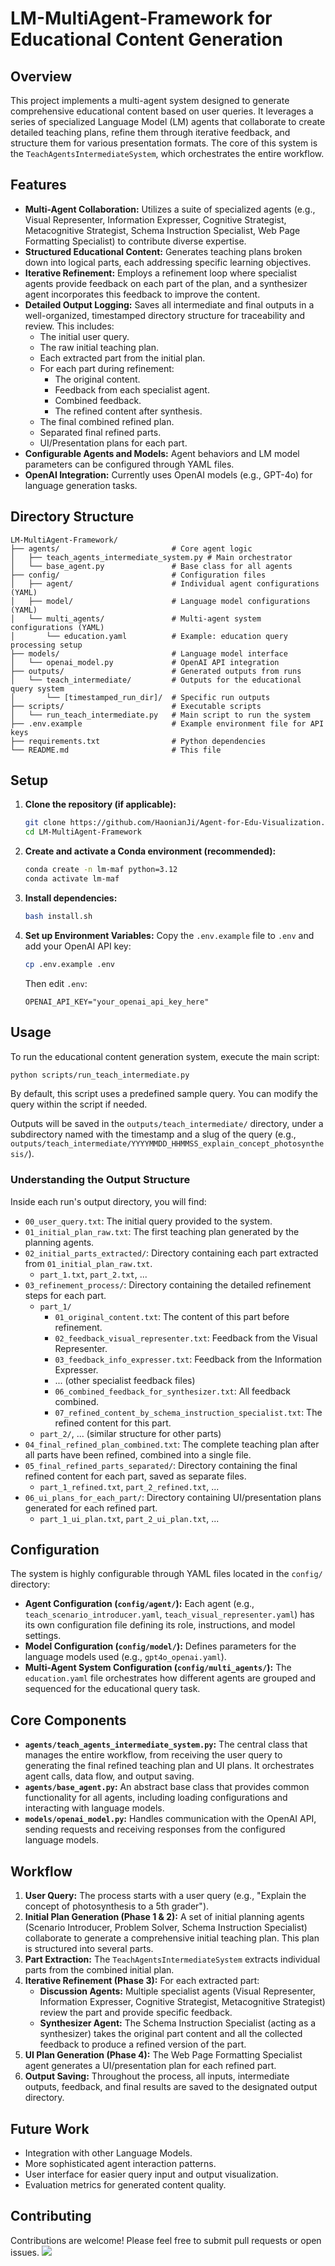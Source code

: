 # LM-MultiAgent-Framework for Educational Content Generation

## Overview

This project implements a multi-agent system designed to generate comprehensive educational content based on user queries. It leverages a series of specialized Language Model (LM) agents that collaborate to create detailed teaching plans, refine them through iterative feedback, and structure them for various presentation formats. The core of this system is the `TeachAgentsIntermediateSystem`, which orchestrates the entire workflow.

## Features

*   **Multi-Agent Collaboration:** Utilizes a suite of specialized agents (e.g., Visual Representer, Information Expresser, Cognitive Strategist, Metacognitive Strategist, Schema Instruction Specialist, Web Page Formatting Specialist) to contribute diverse expertise.
*   **Structured Educational Content:** Generates teaching plans broken down into logical parts, each addressing specific learning objectives.
*   **Iterative Refinement:** Employs a refinement loop where specialist agents provide feedback on each part of the plan, and a synthesizer agent incorporates this feedback to improve the content.
*   **Detailed Output Logging:** Saves all intermediate and final outputs in a well-organized, timestamped directory structure for traceability and review. This includes:
    *   The initial user query.
    *   The raw initial teaching plan.
    *   Each extracted part from the initial plan.
    *   For each part during refinement:
        *   The original content.
        *   Feedback from each specialist agent.
        *   Combined feedback.
        *   The refined content after synthesis.
    *   The final combined refined plan.
    *   Separated final refined parts.
    *   UI/Presentation plans for each part.
*   **Configurable Agents and Models:** Agent behaviors and LM model parameters can be configured through YAML files.
*   **OpenAI Integration:** Currently uses OpenAI models (e.g., GPT-4o) for language generation tasks.

## Directory Structure

```
LM-MultiAgent-Framework/
├── agents/                         # Core agent logic
│   ├── teach_agents_intermediate_system.py # Main orchestrator
│   └── base_agent.py               # Base class for all agents
├── config/                         # Configuration files
│   ├── agent/                      # Individual agent configurations (YAML)
│   ├── model/                      # Language model configurations (YAML)
│   └── multi_agents/               # Multi-agent system configurations (YAML)
│       └── education.yaml          # Example: education query processing setup
├── models/                         # Language model interface
│   └── openai_model.py             # OpenAI API integration
├── outputs/                        # Generated outputs from runs
│   └── teach_intermediate/         # Outputs for the educational query system
│       └── [timestamped_run_dir]/  # Specific run outputs
├── scripts/                        # Executable scripts
│   └── run_teach_intermediate.py   # Main script to run the system
├── .env.example                    # Example environment file for API keys
├── requirements.txt                # Python dependencies
└── README.md                       # This file
```

## Setup

1.  **Clone the repository (if applicable):**
    ```bash
    git clone https://github.com/HaonianJi/Agent-for-Edu-Visualization.git
    cd LM-MultiAgent-Framework
    ```

2. **Create and activate a Conda environment (recommended):**

   ```bash
   conda create -n lm-maf python=3.12
   conda activate lm-maf
   ```

3. **Install dependencies:**

   ```bash
   bash install.sh
   ```


4.  **Set up Environment Variables:**
    Copy the `.env.example` file to `.env` and add your OpenAI API key:
    ```bash
    cp .env.example .env
    ```
    Then edit `.env`:
    ```
    OPENAI_API_KEY="your_openai_api_key_here"
    ```

## Usage

To run the educational content generation system, execute the main script:

```bash
python scripts/run_teach_intermediate.py
```

By default, this script uses a predefined sample query. You can modify the query within the script if needed.

Outputs will be saved in the `outputs/teach_intermediate/` directory, under a subdirectory named with the timestamp and a slug of the query (e.g., `outputs/teach_intermediate/YYYYMMDD_HHMMSS_explain_concept_photosynthesis/`).

### Understanding the Output Structure

Inside each run's output directory, you will find:

*   `00_user_query.txt`: The initial query provided to the system.
*   `01_initial_plan_raw.txt`: The first teaching plan generated by the planning agents.
*   `02_initial_parts_extracted/`: Directory containing each part extracted from `01_initial_plan_raw.txt`.
    *   `part_1.txt`, `part_2.txt`, ...
*   `03_refinement_process/`: Directory containing the detailed refinement steps for each part.
    *   `part_1/`
        *   `01_original_content.txt`: The content of this part before refinement.
        *   `02_feedback_visual_representer.txt`: Feedback from the Visual Representer.
        *   `03_feedback_info_expresser.txt`: Feedback from the Information Expresser.
        *   ... (other specialist feedback files)
        *   `06_combined_feedback_for_synthesizer.txt`: All feedback combined.
        *   `07_refined_content_by_schema_instruction_specialist.txt`: The refined content for this part.
    *   `part_2/`, ... (similar structure for other parts)
*   `04_final_refined_plan_combined.txt`: The complete teaching plan after all parts have been refined, combined into a single file.
*   `05_final_refined_parts_separated/`: Directory containing the final refined content for each part, saved as separate files.
    *   `part_1_refined.txt`, `part_2_refined.txt`, ...
*   `06_ui_plans_for_each_part/`: Directory containing UI/presentation plans generated for each refined part.
    *   `part_1_ui_plan.txt`, `part_2_ui_plan.txt`, ...

## Configuration

The system is highly configurable through YAML files located in the `config/` directory:

*   **Agent Configuration (`config/agent/`):** Each agent (e.g., `teach_scenario_introducer.yaml`, `teach_visual_representer.yaml`) has its own configuration file defining its role, instructions, and model settings.
*   **Model Configuration (`config/model/`):** Defines parameters for the language models used (e.g., `gpt4o_openai.yaml`).
*   **Multi-Agent System Configuration (`config/multi_agents/`):** The `education.yaml` file orchestrates how different agents are grouped and sequenced for the educational query task.

## Core Components

*   **`agents/teach_agents_intermediate_system.py`:** The central class that manages the entire workflow, from receiving the user query to generating the final refined teaching plan and UI plans. It orchestrates agent calls, data flow, and output saving.
*   **`agents/base_agent.py`:** An abstract base class that provides common functionality for all agents, including loading configurations and interacting with language models.
*   **`models/openai_model.py`:** Handles communication with the OpenAI API, sending requests and receiving responses from the configured language models.

## Workflow

1.  **User Query:** The process starts with a user query (e.g., "Explain the concept of photosynthesis to a 5th grader").
2.  **Initial Plan Generation (Phase 1 & 2):** A set of initial planning agents (Scenario Introducer, Problem Solver, Schema Instruction Specialist) collaborate to generate a comprehensive initial teaching plan. This plan is structured into several parts.
3.  **Part Extraction:** The `TeachAgentsIntermediateSystem` extracts individual parts from the combined initial plan.
4.  **Iterative Refinement (Phase 3):** For each extracted part:
    *   **Discussion Agents:** Multiple specialist agents (Visual Representer, Information Expresser, Cognitive Strategist, Metacognitive Strategist) review the part and provide specific feedback.
    *   **Synthesizer Agent:** The Schema Instruction Specialist (acting as a synthesizer) takes the original part content and all the collected feedback to produce a refined version of the part.
5.  **UI Plan Generation (Phase 4):** The Web Page Formatting Specialist agent generates a UI/presentation plan for each refined part.
6.  **Output Saving:** Throughout the process, all inputs, intermediate outputs, feedback, and final results are saved to the designated output directory.

## Future Work

*   Integration with other Language Models.
*   More sophisticated agent interaction patterns.
*   User interface for easier query input and output visualization.
*   Evaluation metrics for generated content quality.

## Contributing

Contributions are welcome! Please feel free to submit pull requests or open issues.
<a href="https://github.com/aiming-lab/MDocAgent/graphs/contributors">
  <img src="https://contrib.rocks/image?repo=aiming-lab/MDocAgent" />
</a>

